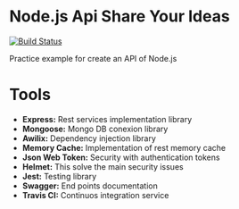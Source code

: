# Node.js Api Share Your Ideas

[![Build Status](https://travis-ci.org/elmer7186/node-js-api-bible.svg?branch=master)](https://travis-ci.org/elmer7186/node-js-api-bible)

Practice example for create an API of Node.js

# Tools

- <b>Express:</b> Rest services implementation library
- <b>Mongoose:</b> Mongo DB conexion library
- <b>Awilix:</b> Dependency injection library
- <b>Memory Cache:</b> Implementation of rest memory cache
- <b>Json Web Token:</b> Security with authentication tokens
- <b>Helmet:</b> This solve the main security issues
- <b>Jest:</b> Testing library
- <b>Swagger:</b> End points documentation
- <b>Travis CI:</b> Continuos integration service